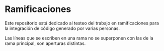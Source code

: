 # Ramificaciones

Este repositorio está dedicado al testeo del trabajo en ramificaciones para la integración de código generado por varias personas.

Las líneas que se escriben en una rama no se superponen con las de la rama principal, son aperturas distintas.